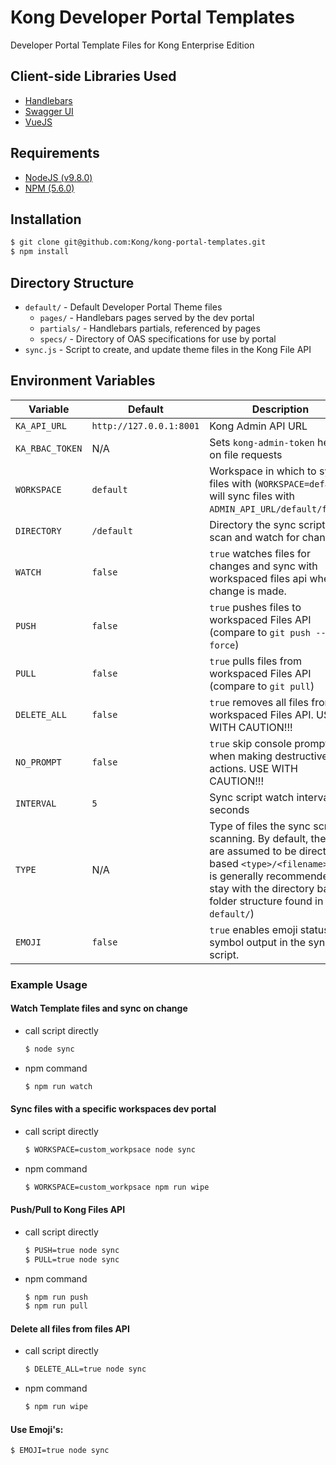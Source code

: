 # Kong Developer Portal Templates

Developer Portal Template Files for Kong Enterprise Edition

## Client-side Libraries Used

- [Handlebars](https://handlebarsjs.com/)
- [Swagger UI](https://github.com/swagger-api/swagger-ui)
- [VueJS](https://vuejs.org/)

## Requirements

- [NodeJS (v9.8.0)](https://nodejs.org/en/blog/release/v9.8.0/)
- [NPM (5.6.0)](https://www.npmjs.com/package/npm/v/5.6.0)

## Installation

```bash
$ git clone git@github.com:Kong/kong-portal-templates.git
$ npm install
```

## Directory Structure
- `default/` - Default Developer Portal Theme files
  - `pages/` - Handlebars pages served by the dev portal
  - `partials/` - Handlebars partials, referenced by pages
  - `specs/` - Directory of OAS specifications for use by portal
- `sync.js` - Script to create, and update theme files in the Kong File API

## Environment Variables

|Variable|Default|Description|
|---|---|---|
|`KA_API_URL`|`http://127.0.0.1:8001`|Kong Admin API URL|
|`KA_RBAC_TOKEN`|N/A|Sets `kong-admin-token` header on file requests|
|`WORKSPACE`|`default`|Workspace in which to sync files with (`WORKSPACE=default` will sync files with `ADMIN_API_URL/default/files`)
|`DIRECTORY`|`/default`|Directory the sync script will scan and watch for changes.|
|`WATCH`|`false`|`true` watches files for changes and sync with workspaced files api when a change is made.|
|`PUSH`|`false`|`true` pushes files to workspaced Files API (compare to `git push --force`)|
|`PULL`|`false`|`true` pulls files from workspaced Files API (compare to `git pull`)|
|`DELETE_ALL`|`false`|`true` removes all files from workspaced Files API. USE WITH CAUTION!!!|
|`NO_PROMPT`|`false`|`true` skip console prompt when making destructive actions. USE WITH CAUTION!!!|
|`INTERVAL`|`5`|Sync script watch interval in seconds|
|`TYPE`|N/A|Type of files the sync script is scanning. By default, the files are assumed to be directory based `<type>/<filename>`.  (it is generally recommended to stay with the directory based folder structure found in `default/`)|
|`EMOJI`|`false`|`true` enables emoji status symbol output in the sync script.|

### Example Usage

#### Watch Template files and sync on change
- call script directly
  ```bash
  $ node sync
  ```

- npm command
  ```bash
  $ npm run watch
  ```

#### Sync files with a specific workspaces dev portal
- call script directly
  ```bash
  $ WORKSPACE=custom_workpsace node sync
  ```
- npm command
  ```bash
  $ WORKSPACE=custom_workpsace npm run wipe
  ```

#### Push/Pull to Kong Files API
- call script directly
  ```bash
  $ PUSH=true node sync
  $ PULL=true node sync
  ```
- npm command
  ```bash
  $ npm run push
  $ npm run pull
  ```

#### Delete all files from files API
- call script directly
  ```bash
  $ DELETE_ALL=true node sync
  ```
- npm command
  ```bash
  $ npm run wipe
  ```

#### Use Emoji's:
```bash
$ EMOJI=true node sync
```

